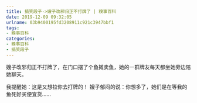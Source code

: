 ```yaml
---
title: 搞笑段子->嫂子改邪归正不打牌了 | 糗事百科
date: 2019-12-09 09:32:05
urlname: 03b9400195fd3208911c921c3947bbf1
tags: 
- 糗事百科
categories:
- 糗事百科
- 搞笑段子
---
```

嫂子改邪归正不打牌了，在门口摆了个鱼摊卖鱼，她的一群牌友每天都坐她旁边陪她聊天。

我提醒她：这是又想拉你去打牌的！ 嫂子郁闷的说：你想多了，她们是在等我的鱼死好买便宜货……


